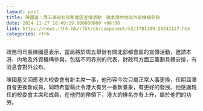 ```yaml
---
layout: post
title: 陳國基：周五舉辦北部都會區宣傳活動　邀本港內地及外資機構參與
date: 2024-11-27 18:49:19.000000000 +08:00
link: https://news.rthk.hk/rthk/ch/component/k2/1781109-20241127.htm
categories: rthk
---
```


政務司司長陳國基表示，當局將於周五舉辦有關北部都會區的宣傳活動，邀請本港、内地及外資機構參與，包括不同界別的代表，財政司方面正籌劃具體安排，有消息會對外公布。

陳國基又回應港大校委會有新主席一事，他形容今次只屬正常人事更換，任期屆滿自會更換新成員，同時希望藉此令港大有另一番新景象，有更好的發展。他感謝現任的校委會主席和成員，在他們的帶領下，港大的排名亦有上升，屬於他們的功勞。
